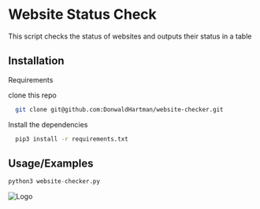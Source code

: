 # Website Status Check

This script checks the status of websites and outputs their status in a table 


## Installation

Requirements

clone this repo

```bash
  git clone git@github.com:DonwaldHartman/website-checker.git

```
Install the dependencies 
```bash
  pip3 install -r requirements.txt

```
    
## Usage/Examples



```python
python3 website-checker.py  
```
![Logo](https://drive.google.com/uc?id=16Wt1Y4aFMcSTdyWSbNOGQkmfWpU-3s1O)

